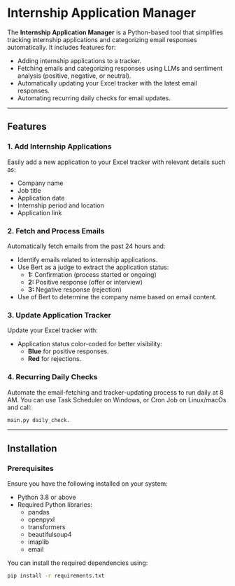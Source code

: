 # Internship Application Manager

The **Internship Application Manager** is a Python-based tool that simplifies tracking internship applications and categorizing email responses automatically. It includes features for:
- Adding internship applications to a tracker.
- Fetching emails and categorizing responses using LLMs and sentiment analysis (positive, negative, or neutral).
- Automatically updating your Excel tracker with the latest email responses.
- Automating recurring daily checks for email updates.

---

## Features

### 1. Add Internship Applications
Easily add a new application to your Excel tracker with relevant details such as:
- Company name
- Job title
- Application date
- Internship period and location
- Application link

### 2. Fetch and Process Emails
Automatically fetch emails from the past 24 hours and:
- Identify emails related to internship applications.
- Use Bert as a judge to extract the application status:
  - **1:** Confirmation (process started or ongoing)
  - **2:** Positive response (offer or interview)
  - **3:** Negative response (rejection)
- Use of Bert to determine the company name based on email content.

### 3. Update Application Tracker
Update your Excel tracker with:
- Application status color-coded for better visibility:
  - **Blue** for positive responses.
  - **Red** for rejections.

### 4. Recurring Daily Checks
Automate the email-fetching and tracker-updating process to run daily at 8 AM. You can use Task Scheduler on Windows, or Cron Job on Linux/macOs and call: 
```bash
main.py daily_check.
```
---

## Installation

### Prerequisites
Ensure you have the following installed on your system:
- Python 3.8 or above
- Required Python libraries:
  - pandas
  - openpyxl
  - transformers
  - beautifulsoup4
  - imaplib
  - email

You can install the required dependencies using:
```bash
pip install -r requirements.txt
```
